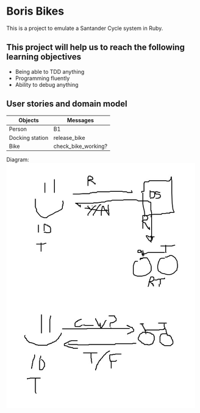 # Boris Bikes

This is a project to emulate a Santander Cycle system in Ruby.

## This project will help us to reach the following learning objectives
- Being able to TDD anything
- Programming fluently
- Ability to debug anything

## User stories and domain model

Objects | Messages
---------|----------
 Person | B1 
 Docking station | release_bike 
 Bike | check_bike_working? 

 Diagram:
 ![diagram](./images/user-stories-diagram.jpg)